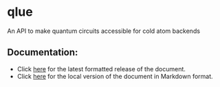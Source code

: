 # qlue
An API to make quantum circuits accessible for cold atom backends

## Documentation:
* Click [here](https://synqs.github.io/qlue/) for the latest formatted release of the document.
* Click [here](docs/index.md) for the local version of the document in Markdown format.
